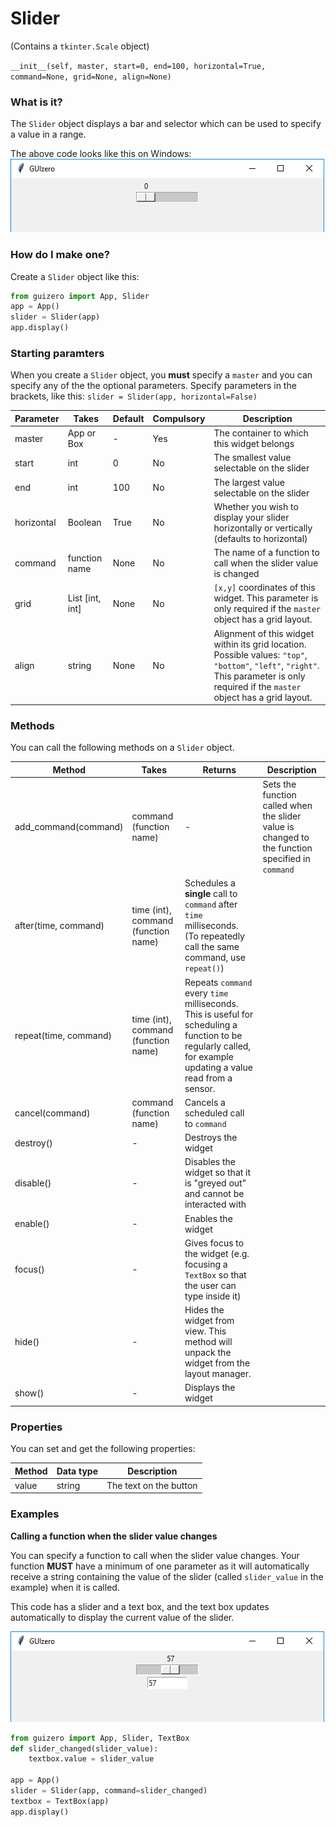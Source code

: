 # Slider

(Contains a `tkinter.Scale` object)

`__init__(self, master, start=0, end=100, horizontal=True, command=None, grid=None, align=None)`

### What is it?
The `Slider` object displays a bar and selector which can be used to specify a value in a range.

The above code looks like this on Windows:
![Slider on Windows](images/slider_windows.png)

### How do I make one?

Create a `Slider` object like this:

```python
from guizero import App, Slider
app = App()
slider = Slider(app)
app.display()
```

### Starting paramters

When you create a `Slider` object, you **must** specify a `master` and you can specify any of the the optional parameters. Specify parameters in the brackets, like this: `slider = Slider(app, horizontal=False)`

| Parameter | Takes | Default | Compulsory | Description                         |
| --------- | --------- | ------- | ---------- | -------------------------|
| master    | App or Box   | - | Yes       | The container to which this widget belongs
| start   | int    | 0  | No         | The smallest value selectable on the slider |
| end | int | 100 | No   | The largest value selectable on the slider |
| horizontal | Boolean | True | No   | Whether you wish to display your slider horizontally or vertically (defaults to horizontal) |
| command | function name | None | No   | The name of a function to call when the slider value is changed |
| grid   | List [int, int]   | None     | No         | `[x,y]` coordinates of this widget. This parameter is only required if the `master` object has a grid layout. |
| align   | string     | None     | No         | Alignment of this widget within its grid location. Possible values: `"top"`, `"bottom"`, `"left"`, `"right"`. This parameter is only required if the `master` object has a grid layout.  |

### Methods

You can call the following methods on a `Slider` object.

| Method        | Takes     | Returns    | Description                |
| ------------- | ------------- | ---------- | -------------------------- |
| add_command(command)  | command (function name)  | -          | Sets the function called when the slider value is changed to the function specified in `command` |
| after(time, command)   | time (int), command (function name)   | Schedules a **single** call to `command` after `time` milliseconds. (To repeatedly call the same command, use `repeat()`)  |
| repeat(time, command)  | time (int), command (function name)  | Repeats `command` every `time` milliseconds. This is useful for scheduling a function to be regularly called, for example updating a value read from a sensor.   |
| cancel(command)   | command (function name) | Cancels a scheduled call to `command`    |
| destroy()   | -  | Destroys the widget    |
| disable()  | - | Disables the widget so that it is "greyed out" and cannot be interacted with   |
| enable()  | -  | Enables the widget   |
| focus()  | -  | Gives focus to the widget (e.g. focusing a `TextBox` so that the user can type inside it)  |
| hide()  | -   | Hides the widget from view. This method will unpack the widget from the layout manager.   |
| show()  | - | Displays the widget   |

### Properties

You can set and get the following properties:

| Method        | Data type   | Description                |
| ------------- | ----------- | -------------------------- |
| value         | string      | The text on the button  |

### Examples

**Calling a function when the slider value changes**

You can specify a function to call when the slider value changes. Your function **MUST** have a minimum of one parameter as it will automatically receive a string containing the value of the slider (called `slider_value` in the example) when it is called.

This code has a slider and a text box, and the text box updates automatically to display the current value of the slider.

![Text box and slider](images/textbox_slider_windows.png)

```python
from guizero import App, Slider, TextBox
def slider_changed(slider_value):
    textbox.value = slider_value

app = App()
slider = Slider(app, command=slider_changed)
textbox = TextBox(app)
app.display()
```
